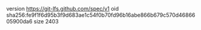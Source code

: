 version https://git-lfs.github.com/spec/v1
oid sha256:fe9f1f6d95b3f9d683ae1c54f0b70fd96b16abe866b679c570d4686605900da6
size 2403
